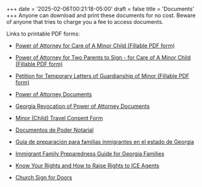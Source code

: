 +++
date = '2025-02-06T00:21:18-05:00'
draft = false
title = 'Documents'
+++
Anyone can download and print these documents for no cost.  Beware of anyone that tries to charge you a fee to access documents.

<!--more-->

Links to printable PDF forms:

* <a href="/downloads/Power-of-Attorney-for-Care-of-A-Minor-Child-test.pdf" target="_blank">Power of Attorney for Care of A Minor Child (Fillable PDF form)</a>

* <a href="/downloads/2-Power-of-Attorney-for-Care-of-A-Minor-Child-Fillable.pdf" target="_blank">Power of Attorney for Two Parents to Sign - for Care of A Minor Child (Fillable PDF form)</a>

* <a href="/downloads/Petition-for-Temporary-Letters-of-Guardianship-of-Minor-Fillable.pdf" target="_blank">Petition for Temporary Letters of Guardianship of Minor (Fillable PDF form)</a>

* <a href="/downloads/2.12.25-QR-POA-and-Temp-Guard.pdf" target="_blank">Power of Attorney Documents</a>

* <a href="/downloads/Georgia-Revocation-of-Power-of-Attorney.pdf" target="_blank">Georgia Revocation of Power of Attorney Documents</a>

* <a href="/downloads/Minor-Child-Travel-Consent-Form.pdf" target="_blank">Minor (Child) Travel Consent Form</a>

* <a href="/downloads/2.14.25-QR-POAandTempGuardtranslation.pdf" target="_blank">Documentos de Poder Notarial</a>

* <a href="/downloads/2.12.25-QR-Guia-de-Preparacion-para-Familias-scan-for-forms-2-2025.pdf" target="_blank">Guía de preparación para familias inmigrantes en el estado de Georgia</a>

* <a href="/downloads/2.12.25-QR-Immigrant-Family-Preparedness-Guide-w-scan-for-forms-2-2025.pdf" target="_blank">Immigrant Family Preparedness Guide for Georgia Families</a>

* <a href="/downloads/2.12.25-QR-No.Abra.La.Puerta.pdf" target="_blank">Know Your Rights and How to Raise Rights to ICE Agents</a>

* <a href="/downloads/ChurchSignForDoors.pdf" target="_blank">Church Sign for Doors</a>
